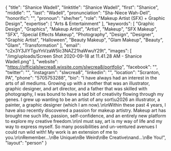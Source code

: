 {
  "title": "Shanice Wadell",
  "linktitle": "Shanice Wadell",
  "first": "Shanice",
  "middle": "",
  "last": "Wadell",
  "pronunciation": "Sha-Niece Wah-Dell",
  "honorific": "",
  "pronoun": "she/her",
  "role": "Makeup Artist (SFX) + Graphic Design",
  "expertise": [
    "Arts & Entertainment"
  ],
  "keywords": [
    "Graphic Design",
    "Graphics",
    "Makeup Artist",
    "Artist",
    "Makeup",
    "SFX Makeup",
    "SFX",
    "Special Effects Makeup",
    "Photography",
    "Design",
    "Designer",
    "Graphic Artist",
    "Halloween",
    "Beauty Makeup",
    "Glam Makeup",
    "Beauty",
    "Glam",
    "Transformation"
  ],
  "email": "c2x3Y3JlYTguYnVzaW5lc3NAZ21haWwuY29t",
  "images": [
    "/img/uploads/Screen Shot 2020-09-18 at 11.41.28 AM - Shanice Wadell.png"
  ],
  "website": "https://officialslwcrea8.wixsite.com/slwcrea8/portfolio",
  "facebook": "",
  "twitter": "",
  "instagram": "slwcrea8",
  "linkedin": "",
  "location": "Scranton, PA",
  "phone": "5705753288",
  "bio": "I have always had an interest in the arts of all mediums. Growing up with a mother that was an illustrator, graphic designer, and art director, and a father that was skilled with photography, I was bound to have a tad bit of creativity flowing through my genes. I grew up wanting to be an artist of any sort\u2026 an illustrator, a painter, a graphic designer (which I am now).\n\nWithin these past 4 years, I have also recently discovered a passion for makeup artistry. Makeup art has brought me such life, passion, self-confidence, and an entirely new platform to explore my creative freedom.\n\nI must say, art is my way of life and my way to express myself. So many possibilities and un-ventured avenues I could run wild with! My work is an extension of me to you.\n\nRemember...\nBe Unique\nBe Weird\nBe Creative\nand...\nBe You!",
  "layout": "person"
}

